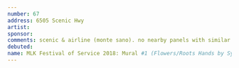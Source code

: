 ```yaml
---
number: 67
address: 6505 Scenic Hwy
artist:
sponsor:
comments: scenic & airline (monte sano). no nearby panels with similar characteristics
debuted:
name: MLK Festival of Service 2018: Mural #1 (Flowers/Roots Hands by Sydney McGraw and Runnels Class)
---
```

